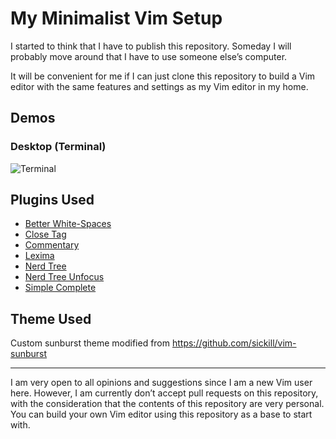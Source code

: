 My Minimalist Vim Setup
=======================

I started to think that I have to publish this repository. Someday I will probably move around that I have to use someone else&rsquo;s computer.

It will be convenient for me if I can just clone this repository to build a Vim editor with the same features and settings as my Vim editor in my home.

Demos
-----

### Desktop (Terminal)

![Terminal](https://user-images.githubusercontent.com/1669261/98897862-eba91b00-24de-11eb-86af-cd0e108d8c2e.png)

Plugins Used
------------

 - [Better White-Spaces](https://github.com/ntpeters/vim-better-whitespace)
 - [Close Tag](https://github.com/alvan/vim-closetag)
 - [Commentary](https://github.com/tpope/vim-commentary)
 - [Lexima](https://github.com/cohama/lexima.vim)
 - [Nerd Tree](https://github.com/preservim/nerdtree)
 - [Nerd Tree Unfocus](https://github.com/baopham/vim-nerdtree-unfocus)
 - [Simple Complete](https://github.com/maxboisvert/vim-simple-complete)

Theme Used
----------

Custom sunburst theme modified from <https://github.com/sickill/vim-sunburst>

---

I am very open to all opinions and suggestions since I am a new Vim user here. However, I am currently don&rsquo;t accept pull requests on this repository, with the consideration that the contents of this repository are very personal. You can build your own Vim editor using this repository as a base to start with.
